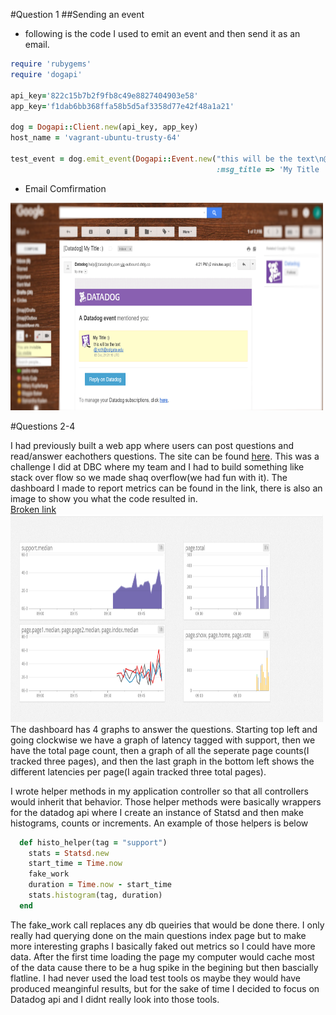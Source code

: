 #Question 1
##Sending an event
* following is the code I used to emit an event and then send it as an email.  
```ruby
require 'rubygems'
require 'dogapi'

api_key='822c15b7b2f9fb8c49e8827404903e58'
app_key='f1dab6bb368ffa58b5d5af3358d77e42f48a1a21'

dog = Dogapi::Client.new(api_key, app_key)
host_name = 'vagrant-ubuntu-trusty-64'

test_event = dog.emit_event(Dogapi::Event.new("this will be the text\n@jroth@colgate.edu", 
                                              :msg_title => 'My Title :)'))
```

* Email Comfirmation  
<img src="imgs/emailSuccess.png" width="500" height="332">

#Questions 2-4


I had previously built a web app where users can post questions and read/answer eachothers questions. The site can be found <a href="http://shaq-overflo.herokuapp.com/">here</a>. This was a challenge I did at DBC where my team and I had to build something like stack over flow so we made shaq overflow(we had fun with it). The dashboard I made to report metrics can be found in the link, there is also an image to show you what the code resulted in.  
<a href="https://p.datadoghq.com/sb/4fa302c67-1a701484c8">Broken link</a>  
<img src="imgs/graphs.png" width="500" height="332">
The dashboard has 4 graphs to answer the questions. Starting top left and going clockwise we have a graph of latency tagged with support, then we have the total page count, then a graph of all the seperate page counts(I tracked three pages), and then the last graph in the bottom left shows the different latencies per page(I again tracked three total pages).

I wrote helper methods in my application controller so that all controllers would inherit that behavior. Those helper methods were basically wrappers for the datadog api where I create an instance of Statsd and then make histograms, counts or increments. An example of those helpers is below
```ruby
  def histo_helper(tag = "support")
    stats = Statsd.new
    start_time = Time.now
    fake_work
    duration = Time.now - start_time
    stats.histogram(tag, duration)
  end
```
The fake_work call replaces any db queiries that would be done there. I only really had querying done on the main questions index page but to make more interesting graphs I basically faked out metrics so I could have more data. After the first time loading the page my computer would cache most of the data cause there to be a hug spike in the begining but then bascially flatline. I had never used the load test tools os maybe they would have produced meanginful results, but for the sake of time I decided to focus on Datadog api and  I didnt really look into those tools. 
